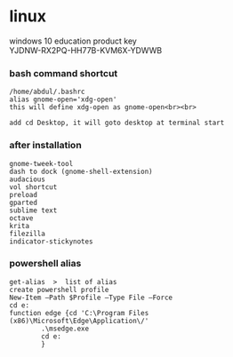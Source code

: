 # linux
windows 10 education product key <br>
YJDNW-RX2PQ-HH77B-KVM6X-YDWWB

### bash command shortcut 
    /home/abdul/.bashrc
    alias gnome-open='xdg-open'
    this will define xdg-open as gnome-open<br><br>

    add cd Desktop, it will goto desktop at terminal start

### after installation
    gnome-tweek-tool
    dash to dock (gnome-shell-extension)
    audacious
    vol shortcut
    preload
    gparted
    sublime text
    octave
    krita
    filezilla
    indicator-stickynotes

### powershell alias
    get-alias  >  list of alias 
    create powershell profile
    New-Item –Path $Profile –Type File –Force
    cd e:
    function edge {cd 'C:\Program Files (x86)\Microsoft\Edge\Application\/'
            .\msedge.exe
            cd e:
            }
